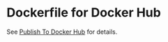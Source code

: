 Dockerfile for Docker Hub
==========================

See [Publish To Docker Hub](https://github.com/frugalos/frugalos/wiki/Publish-to-Docker-Hub) for details.
